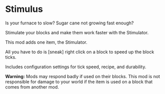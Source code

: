 # Stimulus

Is your furnace to slow? Sugar cane not growing fast enough?



Stimulate your blocks and make them work faster with the Stimulator.



This mod adds one item, the Stimulator.



All you have to do is [sneak] right click on a block to speed up the block ticks.



Includes configuration settings for tick speed, recipe, and durability.





**Warning:** Mods may respond badly if used on their blocks. This mod is not responsible for damage to your world if the item is used on a block that comes from another mod.
